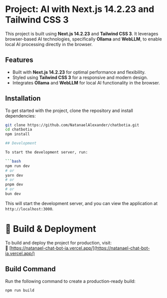 # Project: AI with Next.js 14.2.23 and Tailwind CSS 3

This project is built using **Next.js 14.2.23** and **Tailwind CSS 3**. It leverages browser-based AI technologies, specifically **Ollama** and **WebLLM**, to enable local AI processing directly in the browser.

## Features
- Built with **Next.js 14.2.23** for optimal performance and flexibility.
- Styled using **Tailwind CSS 3** for a responsive and modern design.
- Integrates **Ollama** and **WebLLM** for local AI functionality in the browser.

## Installation

To get started with the project, clone the repository and install dependencies:

```bash
git clone https://github.com/NatanaelAlexander/chatbotia.git
cd chatbotia
npm install

## Development

To start the development server, run: 

```bash
npm run dev
# or
yarn dev
# or
pnpm dev
# or
bun dev
```

This will start the development server, and you can view the application at `http://localhost:3000`.

# 🚀 Build & Deployment

To build and deploy the project for production, visit:  
🔗 [https://natanael-chat-bot-ia.vercel.app/](https://natanael-chat-bot-ia.vercel.app/)

## Build Command
Run the following command to create a production-ready build:

```bash
npm run build
